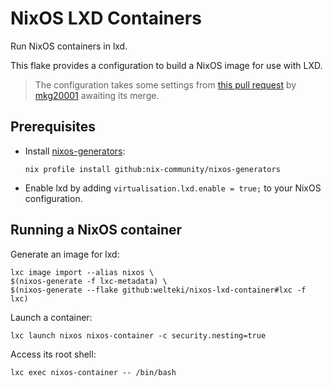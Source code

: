 # NixOS LXD Containers
Run NixOS containers in lxd.

This flake provides a configuration to build a NixOS image for use with LXD.

> The configuration takes some settings from [this pull request](https://github.com/NixOS/nixpkgs/pull/120965) by [mkg20001](https://github.com/mkg20001) awaiting its merge.


## Prerequisites
- Install [nixos-generators](https://github.com/nix-community/nixos-generators):
    ```
    nix profile install github:nix-community/nixos-generators
    ```
- Enable lxd by adding `virtualisation.lxd.enable = true;` to your NixOS configuration.

## Running a NixOS container
Generate an image for lxd:
```
lxc image import --alias nixos \
$(nixos-generate -f lxc-metadata) \
$(nixos-generate --flake github:welteki/nixos-lxd-container#lxc -f lxc)
```

Launch a container:
```
lxc launch nixos nixos-container -c security.nesting=true
```

Access its root shell:
```
lxc exec nixos-container -- /bin/bash
```
